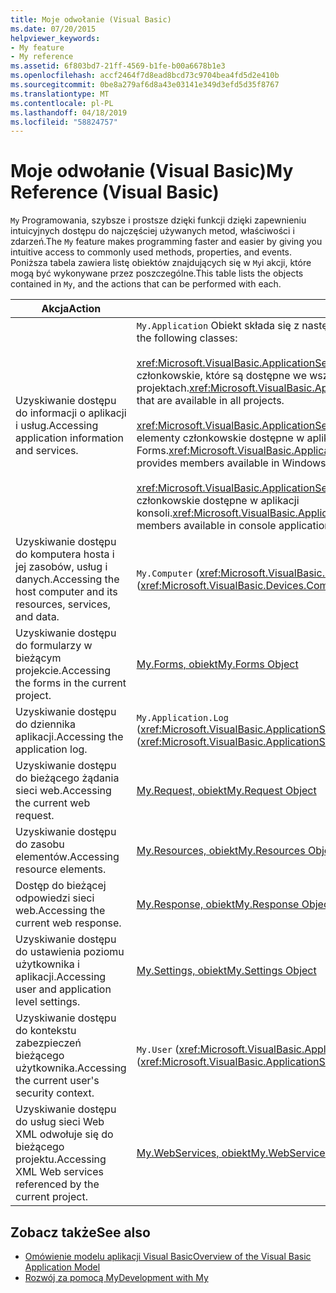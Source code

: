```yaml
---
title: Moje odwołanie (Visual Basic)
ms.date: 07/20/2015
helpviewer_keywords:
- My feature
- My reference
ms.assetid: 6f803bd7-21ff-4569-b1fe-b00a6678b1e3
ms.openlocfilehash: accf2464f7d8ead8bcd73c9704bea4fd5d2e410b
ms.sourcegitcommit: 0be8a279af6d8a43e03141e349d3efd5d35f8767
ms.translationtype: MT
ms.contentlocale: pl-PL
ms.lasthandoff: 04/18/2019
ms.locfileid: "58824757"
---
```

# <a name="my-reference-visual-basic"></a><span data-ttu-id="54c95-102">Moje odwołanie (Visual Basic)</span><span class="sxs-lookup"><span data-stu-id="54c95-102">My Reference (Visual Basic)</span></span>
<span data-ttu-id="54c95-103">`My` Programowania, szybsze i prostsze dzięki funkcji dzięki zapewnieniu intuicyjnych dostępu do najczęściej używanych metod, właściwości i zdarzeń.</span><span class="sxs-lookup"><span data-stu-id="54c95-103">The `My` feature makes programming faster and easier by giving you intuitive access to commonly used methods, properties, and events.</span></span> <span data-ttu-id="54c95-104">Poniższa tabela zawiera listę obiektów znajdujących się w `My`i akcji, które mogą być wykonywane przez poszczególne.</span><span class="sxs-lookup"><span data-stu-id="54c95-104">This table lists the objects contained in `My`, and the actions that can be performed with each.</span></span>  
  
|<span data-ttu-id="54c95-105">**Akcja**</span><span class="sxs-lookup"><span data-stu-id="54c95-105">**Action**</span></span>|<span data-ttu-id="54c95-106">**Obiekt**</span><span class="sxs-lookup"><span data-stu-id="54c95-106">**Object**</span></span>|  
|----------------|----------------|  
|<span data-ttu-id="54c95-107">Uzyskiwanie dostępu do informacji o aplikacji i usług.</span><span class="sxs-lookup"><span data-stu-id="54c95-107">Accessing application information and services.</span></span>|<span data-ttu-id="54c95-108">`My.Application` Obiekt składa się z następujących klas:</span><span class="sxs-lookup"><span data-stu-id="54c95-108">The `My.Application` object consists of the following classes:</span></span><br /><br /> <span data-ttu-id="54c95-109"><xref:Microsoft.VisualBasic.ApplicationServices.ApplicationBase> zawiera elementy członkowskie, które są dostępne we wszystkich projektach.</span><span class="sxs-lookup"><span data-stu-id="54c95-109"><xref:Microsoft.VisualBasic.ApplicationServices.ApplicationBase> provides members that are available in all projects.</span></span><br /><br /> <span data-ttu-id="54c95-110"><xref:Microsoft.VisualBasic.ApplicationServices.WindowsFormsApplicationBase> zawiera elementy członkowskie dostępne w aplikacjach Windows Forms.</span><span class="sxs-lookup"><span data-stu-id="54c95-110"><xref:Microsoft.VisualBasic.ApplicationServices.WindowsFormsApplicationBase> provides members available in Windows Forms applications.</span></span><br /><br /> <span data-ttu-id="54c95-111"><xref:Microsoft.VisualBasic.ApplicationServices.ConsoleApplicationBase> zawiera elementy członkowskie dostępne w aplikacji konsoli.</span><span class="sxs-lookup"><span data-stu-id="54c95-111"><xref:Microsoft.VisualBasic.ApplicationServices.ConsoleApplicationBase> provides members available in console applications.</span></span>|  
|<span data-ttu-id="54c95-112">Uzyskiwanie dostępu do komputera hosta i jej zasobów, usług i danych.</span><span class="sxs-lookup"><span data-stu-id="54c95-112">Accessing the host computer and its resources, services, and data.</span></span>|<span data-ttu-id="54c95-113">`My.Computer` (<xref:Microsoft.VisualBasic.Devices.Computer>)</span><span class="sxs-lookup"><span data-stu-id="54c95-113">`My.Computer` (<xref:Microsoft.VisualBasic.Devices.Computer>)</span></span>|  
|<span data-ttu-id="54c95-114">Uzyskiwanie dostępu do formularzy w bieżącym projekcie.</span><span class="sxs-lookup"><span data-stu-id="54c95-114">Accessing the forms in the current project.</span></span>|[<span data-ttu-id="54c95-115">My.Forms, obiekt</span><span class="sxs-lookup"><span data-stu-id="54c95-115">My.Forms Object</span></span>](../../../visual-basic/language-reference/objects/my-forms-object.md)|  
|<span data-ttu-id="54c95-116">Uzyskiwanie dostępu do dziennika aplikacji.</span><span class="sxs-lookup"><span data-stu-id="54c95-116">Accessing the application log.</span></span>|<span data-ttu-id="54c95-117">`My.Application.Log` (<xref:Microsoft.VisualBasic.ApplicationServices.ApplicationBase.Log%2A>)</span><span class="sxs-lookup"><span data-stu-id="54c95-117">`My.Application.Log` (<xref:Microsoft.VisualBasic.ApplicationServices.ApplicationBase.Log%2A>)</span></span>|  
|<span data-ttu-id="54c95-118">Uzyskiwanie dostępu do bieżącego żądania sieci web.</span><span class="sxs-lookup"><span data-stu-id="54c95-118">Accessing the current web request.</span></span>|[<span data-ttu-id="54c95-119">My.Request, obiekt</span><span class="sxs-lookup"><span data-stu-id="54c95-119">My.Request Object</span></span>](../../../visual-basic/language-reference/objects/my-request-object.md)|  
|<span data-ttu-id="54c95-120">Uzyskiwanie dostępu do zasobu elementów.</span><span class="sxs-lookup"><span data-stu-id="54c95-120">Accessing resource elements.</span></span>|[<span data-ttu-id="54c95-121">My.Resources, obiekt</span><span class="sxs-lookup"><span data-stu-id="54c95-121">My.Resources Object</span></span>](../../../visual-basic/language-reference/objects/my-resources-object.md)|  
|<span data-ttu-id="54c95-122">Dostęp do bieżącej odpowiedzi sieci web.</span><span class="sxs-lookup"><span data-stu-id="54c95-122">Accessing the current web response.</span></span>|[<span data-ttu-id="54c95-123">My.Response, obiekt</span><span class="sxs-lookup"><span data-stu-id="54c95-123">My.Response Object</span></span>](../../../visual-basic/language-reference/objects/my-response-object.md)|  
|<span data-ttu-id="54c95-124">Uzyskiwanie dostępu do ustawienia poziomu użytkownika i aplikacji.</span><span class="sxs-lookup"><span data-stu-id="54c95-124">Accessing user and application level settings.</span></span>|[<span data-ttu-id="54c95-125">My.Settings, obiekt</span><span class="sxs-lookup"><span data-stu-id="54c95-125">My.Settings Object</span></span>](../../../visual-basic/language-reference/objects/my-settings-object.md)|  
|<span data-ttu-id="54c95-126">Uzyskiwanie dostępu do kontekstu zabezpieczeń bieżącego użytkownika.</span><span class="sxs-lookup"><span data-stu-id="54c95-126">Accessing the current user's security context.</span></span>|<span data-ttu-id="54c95-127">`My.User` (<xref:Microsoft.VisualBasic.ApplicationServices.User>)</span><span class="sxs-lookup"><span data-stu-id="54c95-127">`My.User` (<xref:Microsoft.VisualBasic.ApplicationServices.User>)</span></span>|  
|<span data-ttu-id="54c95-128">Uzyskiwanie dostępu do usług sieci Web XML odwołuje się do bieżącego projektu.</span><span class="sxs-lookup"><span data-stu-id="54c95-128">Accessing XML Web services referenced by the current project.</span></span>|[<span data-ttu-id="54c95-129">My.WebServices, obiekt</span><span class="sxs-lookup"><span data-stu-id="54c95-129">My.WebServices Object</span></span>](../../../visual-basic/language-reference/objects/my-webservices-object.md)|  
  
## <a name="see-also"></a><span data-ttu-id="54c95-130">Zobacz także</span><span class="sxs-lookup"><span data-stu-id="54c95-130">See also</span></span>

- [<span data-ttu-id="54c95-131">Omówienie modelu aplikacji Visual Basic</span><span class="sxs-lookup"><span data-stu-id="54c95-131">Overview of the Visual Basic Application Model</span></span>](../../../visual-basic/developing-apps/development-with-my/overview-of-the-visual-basic-application-model.md)
- [<span data-ttu-id="54c95-132">Rozwój za pomocą My</span><span class="sxs-lookup"><span data-stu-id="54c95-132">Development with My</span></span>](../../../visual-basic/developing-apps/development-with-my/index.md)
